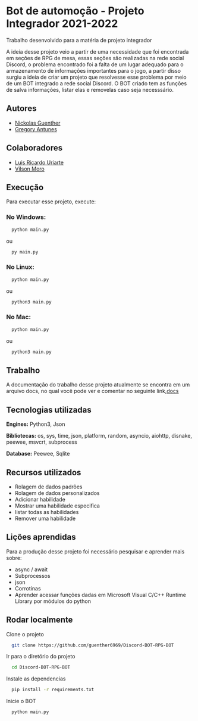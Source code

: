 # Bot de automoção - Projeto Integrador 2021-2022

Trabalho desenvolvido para a matéria de projeto integrador



A ideia desse projeto veio a partir de uma necessidade que foi encontrada em seções de RPG de mesa, essas seções são realizadas na rede social Discord, o problema encontrado foi a falta de um lugar adequado para o armazenamento de informações importantes para o jogo, a partir disso surgiu a ideia de criar um projeto que resolvesse esse problema por meio de um BOT integrado a rede social Discord. O BOT criado tem as funções de salva informações, listar elas e removelas caso seja necesssário.


## Autores

- [Nickolas Guenther](https://mail.google.com/mail/?view=cm&fs=1&to=n.guenther1301@gmail.com&su=Discord%20RPG%20BOT%20PI )
- [Gregory Antunes](https://mail.google.com/mail/?view=cm&fs=1&to=gregoryantunes8@gmail.com&su=Discord%20RPG%20BOT%20PI )

## Colaboradores

- [Luis Ricardo Uriarte](https://mail.google.com/mail/?view=cm&fs=1&to=luiz.uriarte@ifc.edu.br&su=Discord%20RPG%20BOT%20PI )
- [Vilson Moro](https://mail.google.com/mail/?view=cm&fs=1&to=vilson.moro@ifc.edu.br&su=Discord%20RPG%20BOT%20PI )

## Execução

Para executar esse projeto, execute:

### No Windows:
```bash
  python main.py
```
ou 
```bash
  py main.py
```
### No Linux:
```bash
  python main.py
```
ou
```bash
  python3 main.py
```
### No Mac:
```bash
  python main.py
```
ou
```bash
  python3 main.py
```  
## Trabalho

A documentação do trabalho desse projeto atualmente se encontra em um arquivo docs, no qual você pode ver e comentar no seguinte link,[docs](https://docs.google.com/document/d/15B1t-hOQ3dE9yqjzwIrYMjwz7q2u15PRrqnDDvcI6rk/edit?usp=sharing)


## Tecnologias utilizadas

**Engines:** Python3, Json

**Bibliotecas:** os, sys, time, json, platform, random, asyncio, aiohttp, disnake, peewee, msvcrt, subprocess

**Database:** Peewee, Sqlite



## Recursos utilizados

- Rolagem de dados padrões 
- Rolagem de dados personalizados
- Adicionar habilidade
- Mostrar uma habilidade especifica
- listar todas as habilidades
- Remover uma habilidade


## Lições aprendidas

Para a produção desse projeto foi necessário pesquisar e aprender mais sobre:

- async / await
- Subprocessos
- json
- Corrotinas
- Aprender acessar funções dadas em Microsoft Visual C/C++ Runtime Library por módulos do python



## Rodar localmente

Clone o projeto

```bash
  git clone https://github.com/guenther6969/Discord-BOT-RPG-BOT
```

Ir para o diretório do projeto

```bash
  cd Discord-BOT-RPG-BOT
```

Instale as dependencias

```bash
  pip install -r requirements.txt
```

Inicie o BOT

```bash
  python main.py
```

